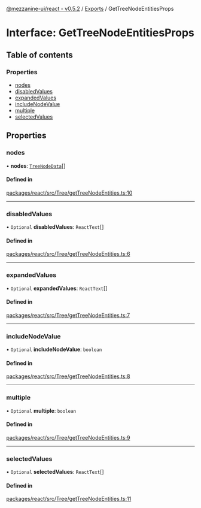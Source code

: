 [@mezzanine-ui/react - v0.5.2](../README.md) / [Exports](../modules.md) / GetTreeNodeEntitiesProps

# Interface: GetTreeNodeEntitiesProps

## Table of contents

### Properties

- [nodes](gettreenodeentitiesprops.md#nodes)
- [disabledValues](gettreenodeentitiesprops.md#disabledvalues)
- [expandedValues](gettreenodeentitiesprops.md#expandedvalues)
- [includeNodeValue](gettreenodeentitiesprops.md#includenodevalue)
- [multiple](gettreenodeentitiesprops.md#multiple)
- [selectedValues](gettreenodeentitiesprops.md#selectedvalues)

## Properties

### nodes

• **nodes**: [`TreeNodeData`](../modules.md#treenodedata)[]

#### Defined in

[packages/react/src/Tree/getTreeNodeEntities.ts:10](https://github.com/Mezzanine-UI/mezzanine/blob/83e0173/packages/react/src/Tree/getTreeNodeEntities.ts#L10)

___

### disabledValues

• `Optional` **disabledValues**: `ReactText`[]

#### Defined in

[packages/react/src/Tree/getTreeNodeEntities.ts:6](https://github.com/Mezzanine-UI/mezzanine/blob/83e0173/packages/react/src/Tree/getTreeNodeEntities.ts#L6)

___

### expandedValues

• `Optional` **expandedValues**: `ReactText`[]

#### Defined in

[packages/react/src/Tree/getTreeNodeEntities.ts:7](https://github.com/Mezzanine-UI/mezzanine/blob/83e0173/packages/react/src/Tree/getTreeNodeEntities.ts#L7)

___

### includeNodeValue

• `Optional` **includeNodeValue**: `boolean`

#### Defined in

[packages/react/src/Tree/getTreeNodeEntities.ts:8](https://github.com/Mezzanine-UI/mezzanine/blob/83e0173/packages/react/src/Tree/getTreeNodeEntities.ts#L8)

___

### multiple

• `Optional` **multiple**: `boolean`

#### Defined in

[packages/react/src/Tree/getTreeNodeEntities.ts:9](https://github.com/Mezzanine-UI/mezzanine/blob/83e0173/packages/react/src/Tree/getTreeNodeEntities.ts#L9)

___

### selectedValues

• `Optional` **selectedValues**: `ReactText`[]

#### Defined in

[packages/react/src/Tree/getTreeNodeEntities.ts:11](https://github.com/Mezzanine-UI/mezzanine/blob/83e0173/packages/react/src/Tree/getTreeNodeEntities.ts#L11)
